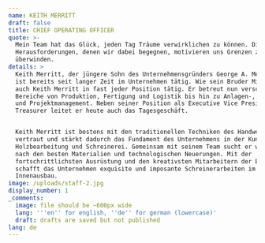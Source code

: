 ```yaml
---
name: KEITH MERRITT
draft: false
title: CHIEF OPERATING OFFICER
quote: >-
  Mein Team hat das Glück, jeden Tag Träume verwirklichen zu können. Die
  Herausforderungen, denen wir dabei begegnen, motivieren uns Grenzen zu
  überwinden.
details: >
  Keith Merritt, der jüngere Sohn des Unternehmensgründers George A. Merritt,
  ist bereits seit langer Zeit im Unternehmen tätig. Wie sein Bruder Michael war
  auch Keith Merritt in fast jeder Position tätig. Er betreut nun verschiedene
  Bereiche von Produktion, Fertigung und Logistik bis hin zu Anlagen-, Technik-
  und Projektmanagement. Neben seiner Position als Executive Vice President und
  Treasurer leitet er heute auch das Tagesgeschäft.


  Keith Merritt ist bestens mit den traditionellen Techniken des Handwerks
  vertraut und stärkt dadurch das Fundament des Unternehmens in der Kunst der
  Holzbearbeitung und Schreinerei. Gemeinsam mit seinem Team sucht er weltweit
  nach den besten Materialien und technologischen Neuerungen. Mit der
  fortschrittlichsten Ausrüstung und den kreativsten Mitarbeitern der Branche
  schafft das Unternehmen exquisite und imposante Schreinerarbeiten im
  Innenausbau.
image: /uploads/staff-2.jpg
display_number: 1
_comments:
  image: file should be ~600px wide
  lang: '''en'' for english, ''de'' for german (lowercase)'
  draft: drafts are saved but not published
lang: de
---
```


